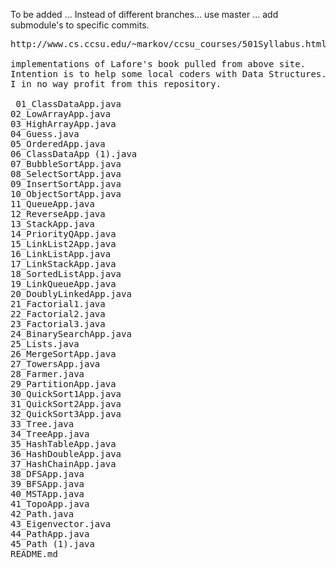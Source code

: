 To be added ... Instead of different branches... use master ... 
add submodule's to specific commits. 
<pre>
http://www.cs.ccsu.edu/~markov/ccsu_courses/501Syllabus.html

implementations of Lafore's book pulled from above site. 
Intention is to help some local coders with Data Structures. 
I in no way profit from this repository.

 01_ClassDataApp.java
02_LowArrayApp.java
03_HighArrayApp.java
04_Guess.java
05_OrderedApp.java
06_ClassDataApp (1).java
07_BubbleSortApp.java
08_SelectSortApp.java
09_InsertSortApp.java
10_ObjectSortApp.java
11_QueueApp.java
12_ReverseApp.java
13_StackApp.java
14_PriorityQApp.java
15_LinkList2App.java
16_LinkListApp.java
17_LinkStackApp.java
18_SortedListApp.java
19_LinkQueueApp.java
20_DoublyLinkedApp.java
21_Factorial1.java
22_Factorial2.java
23_Factorial3.java
24_BinarySearchApp.java
25_Lists.java
26_MergeSortApp.java
27_TowersApp.java
28_Farmer.java
29_PartitionApp.java
30_QuickSort1App.java
31_QuickSort2App.java
32_QuickSort3App.java
33_Tree.java
34_TreeApp.java
35_HashTableApp.java
36_HashDoubleApp.java
37_HashChainApp.java
38_DFSApp.java
39_BFSApp.java
40_MSTApp.java
41_TopoApp.java
42_Path.java
43_Eigenvector.java
44_PathApp.java
45_Path (1).java
README.md
</pre>
